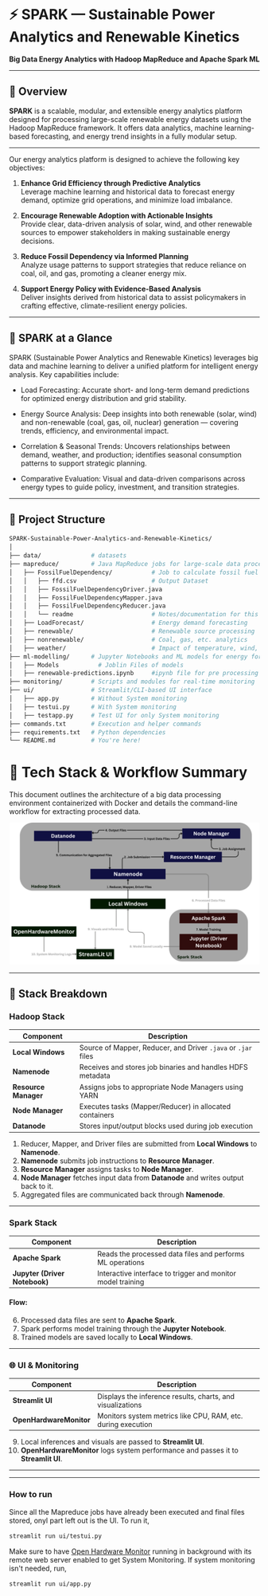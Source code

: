 # ⚡ SPARK — Sustainable Power Analytics and Renewable Kinetics

**Big Data Energy Analytics with Hadoop MapReduce and Apache Spark ML**

---

## 📌 Overview

**SPARK** is a scalable, modular, and extensible energy analytics platform designed for processing large-scale renewable energy datasets using the Hadoop MapReduce framework. It offers data analytics, machine learning-based forecasting, and energy trend insights in a fully modular setup.

---
Our energy analytics platform is designed to achieve the following key objectives:

1. **Enhance Grid Efficiency through Predictive Analytics**  
   Leverage machine learning and historical data to forecast energy demand, optimize grid operations, and minimize load imbalance.

2. **Encourage Renewable Adoption with Actionable Insights**  
   Provide clear, data-driven analysis of solar, wind, and other renewable sources to empower stakeholders in making sustainable energy decisions.

3. **Reduce Fossil Dependency via Informed Planning**  
   Analyze usage patterns to support strategies that reduce reliance on coal, oil, and gas, promoting a cleaner energy mix.

4. **Support Energy Policy with Evidence-Based Analysis**  
   Deliver insights derived from historical data to assist policymakers in crafting effective, climate-resilient energy policies.
---
## 🔑 SPARK at a Glance

SPARK (Sustainable Power Analytics and Renewable Kinetics) leverages big data and machine learning to deliver a unified platform for intelligent energy analysis. Key capabilities include:

- Load Forecasting: Accurate short- and long-term demand predictions for optimized energy distribution and grid stability.

- Energy Source Analysis: Deep insights into both renewable (solar, wind) and non-renewable (coal, gas, oil, nuclear) generation — covering trends, efficiency, and environmental impact.

- Correlation & Seasonal Trends: Uncovers relationships between demand, weather, and production; identifies seasonal consumption patterns to support strategic planning.

- Comparative Evaluation: Visual and data-driven comparisons across energy types to guide policy, investment, and transition strategies.

---
## 📁 Project Structure

```bash
SPARK-Sustainable-Power-Analytics-and-Renewable-Kinetics/
│
├── data/              # datasets
├── mapreduce/         # Java MapReduce jobs for large-scale data processing
│   ├── FossilFuelDependency/           # Job to calculate fossil fuel dependency
│   │   ├── ffd.csv                     # Output Dataset
│   │   ├── FossilFuelDependencyDriver.java
│   │   ├── FossilFuelDependencyMapper.java
│   │   ├── FossilFuelDependencyReducer.java
│   │   └── readme                      # Notes/documentation for this module
│   ├── LoadForecast/                   # Energy demand forecasting
│   ├── renewable/                      # Renewable source processing 
│   ├── nonrenewable/                   # Coal, gas, etc. analytics
│   ├── weather/                        # Impact of temperature, wind, etc.
├── ml-modelling/      # Jupyter Notebooks and ML models for energy forecasting
│   ├── Models           # Joblin Files of models
│   ├── renewable-predictions.ipynb     #ipynb file for pre processing and training
├── monitoring/        # Scripts and modules for real-time monitoring
├── ui/                # Streamlit/CLI-based UI interface
│   ├── app.py         # Without System monitoring
│   ├── testui.py      # With System monitoring
│   ├── testapp.py     # Test UI for only System monitoring
├── commands.txt       # Execution and helper commands
├── requirements.txt   # Python dependencies
└── README.md          # You're here!
```
# 🚀 Tech Stack & Workflow Summary

This document outlines the architecture of a big data processing environment containerized with Docker and details the command-line workflow for extracting processed data.

![Pipeline](ml-modelling/images/pipeline.png)

---
## 🧱 Stack Breakdown

### Hadoop Stack

| Component         | Description |
|------------------|-------------|
| **Local Windows** | Source of Mapper, Reducer, and Driver `.java` or `.jar` files |
| **Namenode**     | Receives and stores job binaries and handles HDFS metadata |
| **Resource Manager** | Assigns jobs to appropriate Node Managers using YARN |
| **Node Manager** | Executes tasks (Mapper/Reducer) in allocated containers |
| **Datanode**     | Stores input/output blocks used during job execution |


1. Reducer, Mapper, and Driver files are submitted from **Local Windows** to **Namenode**.
2. **Namenode** submits job instructions to **Resource Manager**.
3. **Resource Manager** assigns tasks to **Node Manager**.
4. **Node Manager** fetches input data from **Datanode** and writes output back to it.
5. Aggregated files are communicated back through **Namenode**.

---

### Spark Stack

| Component         | Description |
|------------------|-------------|
| **Apache Spark** | Reads the processed data files and performs ML operations |
| **Jupyter (Driver Notebook)** | Interactive interface to trigger and monitor model training |

#### Flow:
6. Processed data files are sent to **Apache Spark**.
7. Spark performs model training through the **Jupyter Notebook**.
8. Trained models are saved locally to **Local Windows**.

---

### 🌐 UI & Monitoring

| Component            | Description |
|---------------------|-------------|
| **Streamlit UI**    | Displays the inference results, charts, and visualizations |
| **OpenHardwareMonitor** | Monitors system metrics like CPU, RAM, etc. during execution |

9. Local inferences and visuals are passed to **Streamlit UI**.
10.  **OpenHardwareMonitor** logs system performance and passes it to **Streamlit UI**.
---
---
### How to run
Since all the Mapreduce jobs have already been executed and final files stored, onyl part left out is the UI. To run it,
```bash
streamlit run ui/testui.py
```

Make sure to have [Open Hardware Monitor](https://openhardwaremonitor.org/) running in background with its remote web server enabled to get System Monitoring. If system monitoring isn't needed, run,
```bash
streamlit run ui/app.py
```


